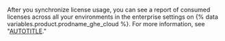 After you synchronize license usage, you can see a report of consumed licenses across all your environments in the enterprise settings on {% data variables.product.prodname_ghe_cloud %}. For more information, see "[AUTOTITLE](/enterprise-cloud@latest/billing/managing-your-license-for-github-enterprise/viewing-license-usage-for-github-enterprise)."
